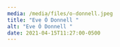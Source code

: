```yaml
---
media: /media/files/o-donnell.jpeg
title: "Eve Ó Donnell "
alt: "Eve Ó Donnell "
date: 2021-04-15T11:27:00-0500
---
```

